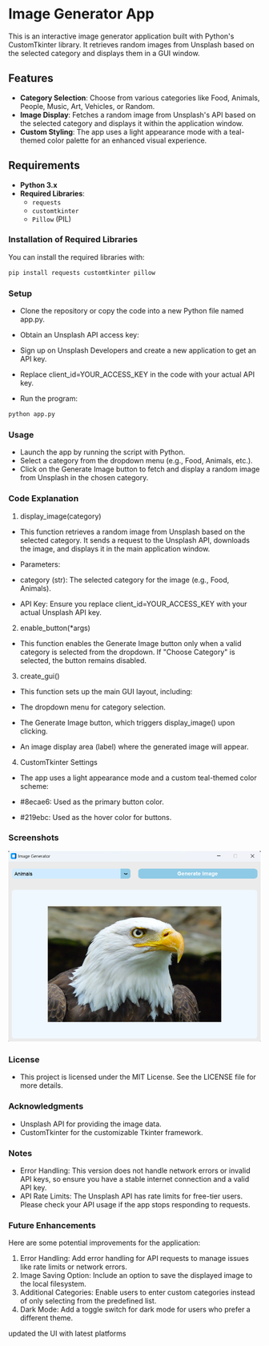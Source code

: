 # Image Generator App

This is an interactive image generator application built with Python's CustomTkinter library. It retrieves random images from Unsplash based on the selected category and displays them in a GUI window.

## Features

- **Category Selection**: Choose from various categories like Food, Animals, People, Music, Art, Vehicles, or Random.
- **Image Display**: Fetches a random image from Unsplash's API based on the selected category and displays it within the application window.
- **Custom Styling**: The app uses a light appearance mode with a teal-themed color palette for an enhanced visual experience.

## Requirements

- **Python 3.x**
- **Required Libraries**:
  - `requests`
  - `customtkinter`
  - `Pillow` (PIL)

### Installation of Required Libraries

You can install the required libraries with:

```bash
pip install requests customtkinter pillow
```
### Setup
- Clone the repository or copy the code into a new Python file named app.py.

- Obtain an Unsplash API access key:

- Sign up on Unsplash Developers and create a new application to get an API key.
- Replace client_id=YOUR_ACCESS_KEY in the code with your actual API key.
- Run the program:
```bash
python app.py
```
### Usage
- Launch the app by running the script with Python.
- Select a category from the dropdown menu (e.g., Food, Animals, etc.).
- Click on the Generate Image button to fetch and display a random image from Unsplash in the chosen category.
### Code Explanation
1. display_image(category)
- This function retrieves a random image from Unsplash based on the selected category. It sends a request to the Unsplash API, downloads the image, and displays it in the main application window.

- Parameters:
- category (str): The selected category for the image (e.g., Food, Animals).
- API Key: Ensure you replace client_id=YOUR_ACCESS_KEY with your actual Unsplash API key.
2. enable_button(*args)
- This function enables the Generate Image button only when a valid category is selected from the dropdown. If "Choose Category" is selected, the button remains disabled.

3. create_gui()
- This function sets up the main GUI layout, including:

- The dropdown menu for category selection.
- The Generate Image button, which triggers display_image() upon clicking.
- An image display area (label) where the generated image will appear.
4. CustomTkinter Settings
- The app uses a light appearance mode and a custom teal-themed color scheme:

- #8ecae6: Used as the primary button color.
- #219ebc: Used as the hover color for buttons.
### Screenshots
![Image Generator Screenshot](https://github.com/Yesh2344/Image_Generator/blob/main/picture.png)

### License
- This project is licensed under the MIT License. See the LICENSE file for more details.

### Acknowledgments
- Unsplash API for providing the image data.
- CustomTkinter for the customizable Tkinter framework.
### Notes
- Error Handling: This version does not handle network errors or invalid API keys, so ensure you have a stable internet connection and a valid API key.
- API Rate Limits: The Unsplash API has rate limits for free-tier users. Please check your API usage if the app stops responding to requests.
### Future Enhancements
Here are some potential improvements for the application:

1. Error Handling: Add error handling for API requests to manage issues like rate limits or network errors.
2. Image Saving Option: Include an option to save the displayed image to the local filesystem.
3. Additional Categories: Enable users to enter custom categories instead of only selecting from the predefined list.
4. Dark Mode: Add a toggle switch for dark mode for users who prefer a different theme.


updated the UI with latest platforms
